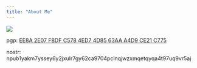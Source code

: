 ```yaml
---
title: "About Me"
---
```


![](https://yakshaver.org/assets/imgs/remyers_380x380.jpg)

pgp: [EE8A 2E07 F8DF C578 4ED7  4D85 63AA A4D9 CE21 C775](https://yakshaver.org/yakshaver_pubkey.asc)

nostr: npub1yakm7yssey6y2jxulr7gy62ca9704pclnqjwzxmqetqyqa4t97uq9vr5aj
